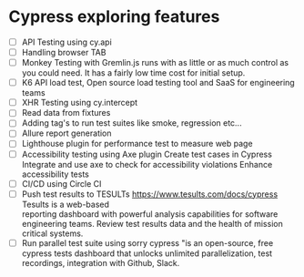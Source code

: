 # Cypress exploring features

- [ ] API Testing using cy.api
- [ ] Handling browser TAB
- [ ] Monkey Testing with Gremlin.js runs with as little or as much control as you could need. It has 
        a fairly low time cost for initial setup.
- [ ] K6 API load test, Open source load testing tool and SaaS for engineering teams
- [ ] XHR Testing using cy.intercept
- [ ] Read data from fixtures
- [ ] Adding tag's to run test suites like smoke, regression etc...
- [ ] Allure report generation 
- [ ] Lighthouse plugin for performance test to measure web page
- [ ] Accessibility testing using Axe plugin
        Create test cases in Cypress
        Integrate and use axe to check for accessibility violations
        Enhance accessibility tests
- [ ] CI/CD using Circle CI 
- [ ] Push test results to TESULTs https://www.tesults.com/docs/cypress Tesults is a web-based    
       reporting dashboard with powerful analysis capabilities for software engineering teams. Review test results data and the health of mission critical systems.
- [ ] Run parallel test suite using sorry cypress "is an open-source, free cypress tests dashboard 
       that unlocks unlimited parallelization, test recordings, integration with Github, Slack.